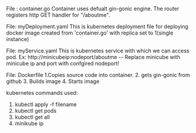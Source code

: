 File : container.go
  Container uses defualt gin-gonic engine. The router registers http GET handler for "/aboutme".
  
File: myDeployment.yaml
  This is kubernetes deployment file for deploying docker image created from 'container.go' with replica set to 1(single instance)
  
File: myService.yaml
  This is kubernetes service with which we can access pod.
    Ex: http://minicubeip:nodeport/aboutme -- Replace minicube with minicube ip and port with confgired nodeport!
   
File: Dockerfile
  1.Copies source code into container. 2. gets gin-gonic from github  3. Builds image   4. Starts image
  
  
  kubernetes commands used:
  
  1. kubectl apply -f filename
  2. kubectl get pods
  3. kubectl get all
  4. minikube ip
  
